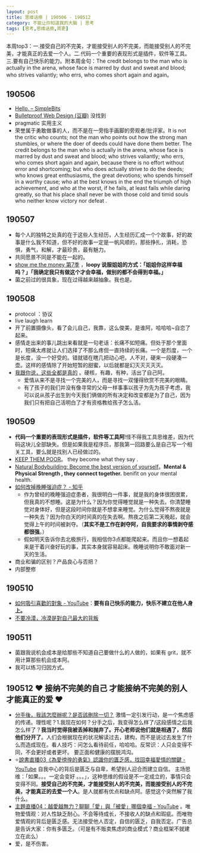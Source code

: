 ```yaml
---
layout: post
title: 思维话痨 | 190506 - 190512
category: 不能让你知道我的大脑 | 思考
tags: [思考,思维话痨,周更]
---
```

本周top3：一.接受自己的不完美，才能接受别人的不完美，而能接受别人的不完美，才能真正的去爱一个人。二.代码一个重要的表现形式是插件，软件等工具。三.要有自己快乐的能力。附本周金句：The credit belongs to the man who is actually in the arena, whose face is marred by dust and sweat and blood; who strives valiantly; who errs, who comes short again and again。

##  190506
- [Hello. – SimpleBits](http://simplebits.com/)
- [Bulletproof Web Design (豆瓣)](https://book.douban.com/subject/1428162/) 没找到
- pragmatic 实用主义
- 荣誉属于勇敢做事的人，而不是在一旁指手画脚的旁观者/批评家。It is not the critic who counts; not the man who points out how the strong man stumbles, or where the doer of deeds could have done them better. The credit belongs to the man who is actually in the arena, whose face is marred by dust and sweat and blood; who strives valiantly; who errs, who comes short again and again, because there is no effort without error and shortcoming; but who does actually strive to do the deeds; who knows great enthusiasms, the great devotions; who spends himself in a worthy cause; who at the best knows in the end the triumph of high achievement, and who at the worst, if he fails, at least fails while daring greatly, so that his place shall never be with those cold and timid souls who neither know victory nor defeat . 
      
##  190507
  - 每个人的独特之处真的在于这些人生经历，人生经历汇成一个个故事，好的故事是什么我不知道，但不好的故事一定是一帆风顺的，那些挣扎，消耗，恐惧，勇气，和解，才最珍贵，最有魅力。
  - 共同愿景不同是不能在一起的。
  - [show me the money 第7季](https://www.bilibili.com/video/av31905812/?p=10) ，**loopy 说服姐姐的方式：「姐姐你这样幸福吗？」「我确定我只有做这个才会幸福，做别的都不会得到幸福。」**
  - 菌之前过的很具象，现在过得越来越抽象。我也是。
  
## 190508
  - protocol ：协议
  - live laugh learn
  - 开了前置摄像头，看了会儿自己，我靠，这么俊美，是谁阿，哈哈哈~自恋了起来。
  - 感情走出来的事儿跳出来看就是一句老话：长痛不如短痛。但处于那个里面时，短痛太疼就让人们选择了不那么疼但一直持续的长痛。一个是烈度，一个是长度，没一个好受的。错就错在瞎几把动心吧，人不对，硬来一段硬凑一壶。这样的感情除了开始短暂的甜蜜，以后就都是幻灭灭灭灭灭。
  - [我跟你说，这些全都是真的](https://mp.weixin.qq.com/s/ggtdx9o2Y6IsXXacsUSloQ) 。硬核，有趣，有种，活出了自己阿。
    - 爱情从来不是寻找一个完美的人，而是寻找一双懂得欣赏不完美的眼睛。
    - 有了孩子的我们并没有像寻常的父母一样事事以孩子为先为孩子考虑，我可以说从孩子出生到今天我们俩做的所有决定和改变都是为了自己，因为我们只有把自己活明白了才有资格教给孩子怎么活。
    
##  190509
- **代码一个重要的表现形式是插件，软件等工具阿**!怪不得我工具思维差，因为代码这块儿全部缺失。但是如果我是程序员，那我第一回路要么是自己写一个相关工具，要么就是找别人已经做过的。
- [KEEP THEM POOR](https://www.youtube.com/watch?v=CyiZUl0re3k)。 they become what they say .
- [Natural Bodybuilding: Become the best version of yourself](https://www.youtube.com/watch?v=CR5krXHkr2I)。**Mental & Physical Strength , they connect together.** benifit on your mental health.
- [如何改掉晚睡强迫症？ - 知乎](https://www.zhihu.com/question/19761485)
   - 作为曾经的晚睡强迫症患者，我很明白一件事，就是我的身体很困很累，但我真的不想睡。这是为什么？因为你觉得睡觉就是一种失去。你清楚睡觉对身体好，但是这段时间你就是不想拿来睡觉。为什么觉得不熬夜就是一种失去？因为你白天的时间真的在失去啊。熬夜之后第二天晚起，就会觉得上午的时间被剥夺。（**其实不是工作在剥夺阿，自我要求的事情剥夺感都很强**。）
   - 假如明天告诉你去北极旅行，我相信你3点都能爬起来。而且你一想着起来是干着兴奋好玩的事，其实本身就容易起床。晚睡说明你不敢面对新一天的生活。
- 商业和骗的区别？产品良心与否把？
- 内部整修
    
##  190510
  - [如何吸引喜歡的對象 - YouTube](https://www.youtube.com/watch?v=rP6-Hlp-_Go)：**要有自己快乐的能力，快乐不建立在他人身上。**  
  - [不要冷漠，冷漠是對自己最大的背叛](https://www.youtube.com/watch?v=vO8uKBv6FnI)
  
##  190511
  - 菌跟我说机会成本是给那些不知道自己要做什么的人做的，如果有 grit，就不用计算那些机会成本阿。
  - 我可以练习归因方式。
  
##  190512 ❤️ 接纳不完美的自己 才能接纳不完美的别人 才能真正的爱 ❤️
- [分手後，我該怎麼辦呢？是否該刪除一切？](https://www.youtube.com/watch?v=90Th1dH4Byc&list=PLKhdFdaREj55xC-IsrFlmTWnUhiJV0BCH&index=2) 激情一定引发行动，是一个焦虑感的传递。理性呢？1.我现在如何？分手之后，我变得怎么样了/这段感情之后我怎么样了？**我当时觉得我被丢掉和抛弃了。开心老师说他们就是相遇了，然后他们分开了**。人们会根据现在的状况解读过去，建构，而不是说过去发生了什么而造成现在。看人技巧：问怎么看待前任，哈哈哈。反常识：人只会变得不同，不会更好或者更坏。 要正面和健康的摆脱鸿沟。
- ⭐️[說書直播03《為愛徬徨的勇氣》認識你的匱乏感，找回幸福愛情的關鍵 - YouTube](https://www.youtube.com/watch?v=W3Wgheqyzvo&list=PLKhdFdaREj55xC-IsrFlmTWnUhiJV0BCH&index=3) 自我中心的背后是匮乏与自卑，希望别人迎合而建立自信。 主场思维：「如果。。。一定会变好 。。。」，这种思维的假设是不一定成立的，事情只会变得不同。**接受自己的不完美，才能接受别人的不完美，而能接受别人的不完美，才能真正的去爱一个人**。是人就都有优点和缺点阿。感觉这个突然解了我什么。
- [主題直播04：越愛越無力？聊聊「愛」與「被愛」哪個幸福 - YouTube](https://www.youtube.com/watch?v=mfsnpTuWOwc) 。唯物爱情观：对人性缺乏耐心。不会等待成长，不接收人的缺点和瑕疵。而唯物爱情观的背后是匮乏感。无法接受他人否定，自信的匮乏，自我否定。广告总是告诉大家：你有多匮乏。（可是有不贩卖焦虑的商业模式？商业框架不就建立在此么）
- 爱，是不伤害。


